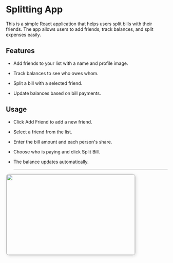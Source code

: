 # Splitting App

This is a simple React application that helps users split bills with their friends. The app allows users to add friends, track balances, and split expenses easily.

## Features

- Add friends to your list with a name and profile image.

- Track balances to see who owes whom.

- Split a bill with a selected friend.

- Update balances based on bill payments.

## Usage

- Click Add Friend to add a new friend.

- Select a friend from the list.

- Enter the bill amount and each person's share.

- Choose who is paying and click Split Bill.

- The balance updates automatically.

  ---
<img src="https://github.com/user-attachments/assets/4494c31a-d94a-4051-ab43-28cd71fcf8ca" width="400" height="250" style="border: 2px solid #ccc; border-radius: 10px; box-shadow: 3px 3px 10px rgba(0,0,0,0.1);" /> 

